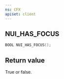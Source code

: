 ```yaml
---
ns: CFX
apiset: client
---
```

## NUI_HAS_FOCUS

```c
BOOL NUI_HAS_FOCUS();
```

## Return value
True or false.
